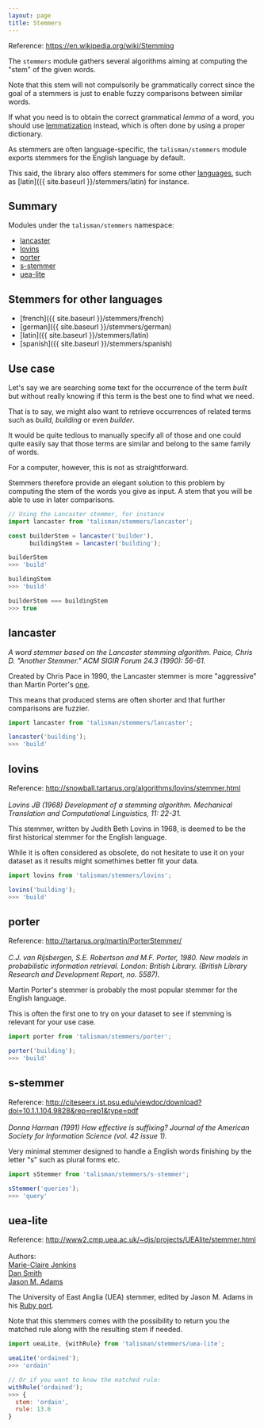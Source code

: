 ```yaml
---
layout: page
title: Stemmers
---
```


<span class="marginnote">
  Reference: <a href="https://en.wikipedia.org/wiki/Stemming">https://en.wikipedia.org/wiki/Stemming</a>
</span>

The `stemmers` module gathers several algorithms aiming at computing the "stem" of the given words.

Note that this stem will not compulsorily be grammatically correct since the goal of a stemmers is just to enable fuzzy comparisons between similar words.

If what you need is to obtain the correct grammatical *lemma* of a word, you should use [lemmatization](https://en.wikipedia.org/wiki/Stemming#Lemmatisation_algorithms) instead, which is often done by using a proper dictionary.

As stemmers are often language-specific, the `talisman/stemmers` module exports stemmers for the English language by default.

This said, the library also offers stemmers for some other [languages](#languages), such as [latin]({{ site.baseurl }}/stemmers/latin) for instance.

## Summary

Modules under the `talisman/stemmers` namespace:

* [lancaster](#lancaster)
* [lovins](#lovins)
* [porter](#porter)
* [s-stemmer](#s-stemmer)
* [uea-lite](#uea-lite)

<h2 id="languages">Stemmers for other languages</h2>

* [french]({{ site.baseurl }}/stemmers/french)
* [german]({{ site.baseurl }}/stemmers/german)
* [latin]({{ site.baseurl }}/stemmers/latin)
* [spanish]({{ site.baseurl }}/stemmers/spanish)

## Use case

Let's say we are searching some text for the occurrence of the term *built* but without really knowing if this term is the best one to find what we need.

That is to say, we might also want to retrieve occurrences of related terms such as *build*, *building* or even *builder*.

It would be quite tedious to manually specify all of those and one could quite easily say that those terms are similar and belong to the same family of words.

For a computer, however, this is not as straightforward.

Stemmers therefore provide an elegant solution to this problem by computing the stem of the words you give as input. A stem that you will be able to use in later comparisons.

```js
// Using the Lancaster stemmer, for instance
import lancaster from 'talisman/stemmers/lancaster';

const builderStem = lancaster('builder'),
      buildingStem = lancaster('building');

builderStem
>>> 'build'

buildingStem
>>> 'build'

builderStem === buildingStem
>>> true
```

<h2 id="lancaster">lancaster</h2>

<span class="marginnote">
  <em>A word stemmer based on the Lancaster stemming algorithm. Paice, Chris D. "Another Stemmer." ACM SIGIR Forum 24.3 (1990): 56-61.</em>
</span>

Created by Chris Pace in 1990, the Lancaster stemmer is more "aggressive" than Martin Porter's [one](#porter).

This means that produced stems are often shorter and that further comparisons are fuzzier.

```js
import lancaster from 'talisman/stemmers/lancaster';

lancaster('building');
>>> 'build'
```

<div id="lancaster-mount"></div>

<h2 id="lovins">lovins</h2>

<span class="marginnote">
  Reference: <a href="http://snowball.tartarus.org/algorithms/lovins/stemmer.html">http://snowball.tartarus.org/algorithms/lovins/stemmer.html</a><br><br>
</span>

<span class="marginnote">
  <em>Lovins JB (1968) Development of a stemming algorithm. Mechanical Translation and Computational Linguistics, 11: 22-31.</em>
</span>

This stemmer, written by Judith Beth Lovins in 1968, is deemed to be the first historical stemmer for the English language.

While it is often considered as obsolete, do not hesitate to use it on your dataset as it results might somethimes better fit your data.

```js
import lovins from 'talisman/stemmers/lovins';

lovins('building');
>>> 'build'
```

<div id="lovins-mount"></div>

<h2 id="porter">porter</h2>

<span class="marginnote">
  Reference: <a href="http://tartarus.org/martin/PorterStemmer/">http://tartarus.org/martin/PorterStemmer/</a><br><br>
</span>

<span class="marginnote">
  <em>C.J. van Rijsbergen, S.E. Robertson and M.F. Porter, 1980. New models in probabilistic information retrieval. London: British Library. (British Library Research and Development Report, no. 5587).</em>
</span>

Martin Porter's stemmer is probably the most popular stemmer for the English language.

This is often the first one to try on your dataset to see if stemming is relevant for your use case.

```js
import porter from 'talisman/stemmers/porter';

porter('building');
>>> 'build'
```

<div id="porter-mount"></div>

<h2 id="s-stemmer">s-stemmer</h2>

<span class="marginnote">
  Reference: <a href="http://citeseerx.ist.psu.edu/viewdoc/download?doi=10.1.1.104.9828&rep=rep1&type=pdf">http://citeseerx.ist.psu.edu/viewdoc/download?doi=10.1.1.104.9828&rep=rep1&type=pdf</a><br><br>
</span>

<span class="marginnote">
  <em>Donna Harman (1991) How effective is suffixing? Journal of the American Society for Information Science (vol. 42 issue 1).</em>
</span>

Very minimal stemmer designed to handle a English words finishing by the letter "s" such as plural forms etc.

```js
import sStemmer from 'talisman/stemmers/s-stemmer';

sStemmer('queries');
>>> 'query'
```

<div id="s-stemmer-mount"></div>

<h2 id="uea-lite">uea-lite</h2>

<span class="marginnote">
  Reference: <a href="http://www2.cmp.uea.ac.uk/~djs/projects/UEAlite/stemmer.html">http://www2.cmp.uea.ac.uk/~djs/projects/UEAlite/stemmer.html</a><br><br>
</span>

<span class="marginnote">
  Authors:<br><u>Marie-Claire Jenkins</u><br><u>Dan Smith</u><br><a href="http://github.com/ealdent">Jason M. Adams</a>
</span>

The University of East Anglia (UEA) stemmer, edited by Jason M. Adams in his [Ruby port](http://github.com/ealdent/uea-stemmer).

Note that this stemmers comes with the possibility to return you the matched rule along with the resulting stem if needed.

```js
import ueaLite, {withRule} from 'talisman/stemmers/uea-lite';

ueaLite('ordained');
>>> 'ordain'

// Or if you want to know the matched rule:
withRule('ordained');
>>> {
  stem: 'ordain',
  rule: 13.6
}
```

<div id="uea-lite-mount"></div>

<script src="{{ site.baseurl }}/assets/dist/stemmers.js"></script>

